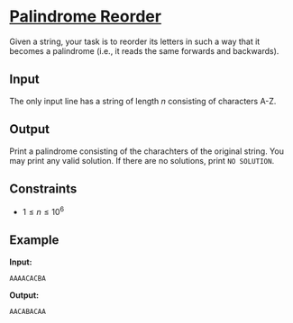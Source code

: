 # [Palindrome Reorder](https://cses.fi/problemset/task/1755)

Given a string, your task is to reorder its letters in such a way that it becomes a palindrome (i.e., it reads the same forwards and backwards).

## Input

The only input line has a string of length $n$ consisting of characters A-Z.

## Output

Print a palindrome consisting of the charachters of the original string. You may print any valid solution. If there are no solutions, print `NO SOLUTION`.

## Constraints

* $1 \le n \le 10^6$

## Example

**Input:**

`AAAACACBA`

**Output:**

`AACABACAA`

